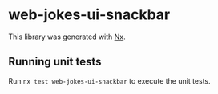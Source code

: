 # web-jokes-ui-snackbar

This library was generated with [Nx](https://nx.dev).

## Running unit tests

Run `nx test web-jokes-ui-snackbar` to execute the unit tests.
